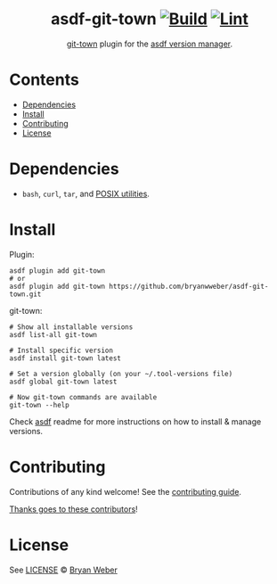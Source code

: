 <div align="center">

# asdf-git-town [![Build](https://github.com/bryanwweber/asdf-git-town/actions/workflows/build.yml/badge.svg)](https://github.com/bryanwweber/asdf-git-town/actions/workflows/build.yml) [![Lint](https://github.com/bryanwweber/asdf-git-town/actions/workflows/lint.yml/badge.svg)](https://github.com/bryanwweber/asdf-git-town/actions/workflows/lint.yml)

[git-town](https://www.git-town.com/) plugin for the [asdf version manager](https://asdf-vm.com).

</div>

# Contents

- [Dependencies](#dependencies)
- [Install](#install)
- [Contributing](#contributing)
- [License](#license)

# Dependencies

- `bash`, `curl`, `tar`, and [POSIX utilities](https://pubs.opengroup.org/onlinepubs/9699919799/idx/utilities.html).

# Install

Plugin:

```shell
asdf plugin add git-town
# or
asdf plugin add git-town https://github.com/bryanwweber/asdf-git-town.git
```

git-town:

```shell
# Show all installable versions
asdf list-all git-town

# Install specific version
asdf install git-town latest

# Set a version globally (on your ~/.tool-versions file)
asdf global git-town latest

# Now git-town commands are available
git-town --help
```

Check [asdf](https://github.com/asdf-vm/asdf) readme for more instructions on how to
install & manage versions.

# Contributing

Contributions of any kind welcome! See the [contributing guide](contributing.md).

[Thanks goes to these contributors](https://github.com/bryanwweber/asdf-git-town/graphs/contributors)!

# License

See [LICENSE](LICENSE) © [Bryan Weber](https://github.com/bryanwweber/)
